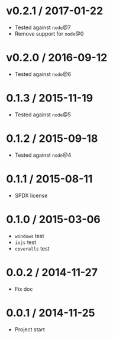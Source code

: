 v0.2.1 / 2017-01-22
==================

  * Tested against `node`@7
  * Remove support for `node`@0

v0.2.0 / 2016-09-12
==================

  * Tested against `node`@6

0.1.3 / 2015-11-19
==================

  * Tested against `node`@5

0.1.2 / 2015-09-18
==================

  * Tested against `node`@4

0.1.1 / 2015-08-11
==================

  * SPDX license

0.1.0 / 2015-03-06
==================

  * `windows` test
  * `iojs` test
  * `coveralls` test

0.0.2 / 2014-11-27
==================

  * Fix doc

0.0.1 / 2014-11-25
==================

  * Project start
